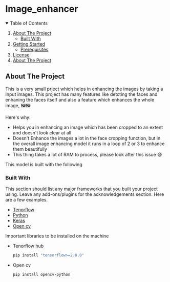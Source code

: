 # Image_enhancer

<details open="open">
  <summary>Table of Contents</summary>
  <ol>
    <li>
      <a href="#about-the-project">About The Project</a>
      <ul>
        <li><a href="#built-with">Built With</a></li>
      </ul>
    </li>
    <li>
      <a href="#getting-started">Getting Started</a>
      <ul>
        <li><a href="#prerequisites">Prerequisites</a></li>
      </ul>
    </li>
    <li><a href="https://github.com/rohitkumar9989/Image_enhancer/blob/main/LICENSE">License</a></li>
    <li><a href="#About the project">About The Project</a></li>
  </ol>
</details>

## About The Project

This is a very small prject which helps in enhancing the images by taking a Input images. This project has many features like detcting the faces and enhaning the faces itself
and also a feature which enhances the whole image, 🖼🖼

Here's why:
* Helps you in enhancing an image which has been cropped to an extent and doesn't look clear at all
* Doesn't Enhance the images a lot in the face cropping function, but in the overall image enhancing model it runs in a loop of 2 or 3 to enhance them beautifully
* This thing takes a lot of RAM to process, please look after this issue :smile:

This model is built with the following
### Built With

This section should list any major frameworks that you built your project using. Leave any add-ons/plugins for the acknowledgements section. Here are a few examples.
* [Tenorflow](https://www.tensorflow.org/)
* [Python](https://www.python.org/)
* [Keras](https://keras.io/)
* [Open cv](https://opencv.org/)


Important libraries to be installed on the machine
* Tenorflow hub 
  ```sh
  pip install "tensorflow>=2.0.0"
  ```
* Open cv
  ```sh
  pip install opencv-python
  ```
  

  
 

